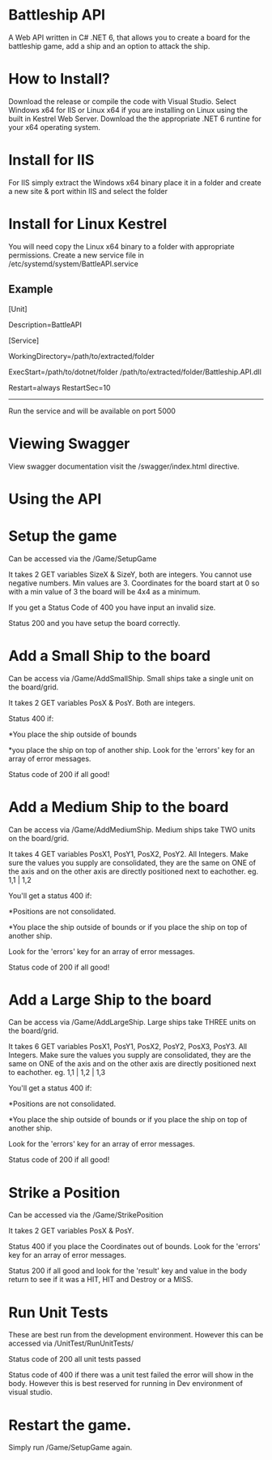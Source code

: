 
# Battleship API

A Web API written in C# .NET 6, that allows you to create a board for the battleship game, add a ship and an option to attack the ship.

# How to Install?

Download the release or compile the code with Visual Studio. Select Windows x64 for IIS or Linux x64 if you are installing on Linux using the built in Kestrel Web Server.
Download the the appropriate .NET 6 runtine for your x64 operating system.

# Install for IIS

For IIS simply extract the Windows x64 binary place it in a folder and create a new site & port within IIS and select the folder 

# Install for Linux Kestrel

You will need copy the Linux x64 binary to a folder with appropriate permissions. 
Create a new service file in /etc/systemd/system/BattleAPI.service

Example
---------------
[Unit]

Description=BattleAPI

[Service]

WorkingDirectory=/path/to/extracted/folder

ExecStart=/path/to/dotnet/folder /path/to/extracted/folder/Battleship.API.dll

Restart=always
RestartSec=10

-------

Run the service and will be available on port 5000


# Viewing Swagger

 View swagger documentation visit the /swagger/index.html directive.

# Using the API

# Setup the game

Can be accessed via the /Game/SetupGame

It takes 2 GET variables SizeX & SizeY, both are integers. You cannot use negative numbers. Min values are 3. Coordinates for the board start at 0 so with a min value of 3 the board will be 4x4 as a minimum.

If you get a Status Code of 400 you have input an invalid size.

Status 200 and you have setup the board correctly.


# Add a Small Ship to the board

Can be access via /Game/AddSmallShip. 
Small ships take a single unit on the board/grid.

It takes 2 GET variables PosX & PosY. Both are integers.

Status 400 if:

*You place the ship outside of bounds

*you place the ship on top of another ship. Look for the 'errors' key for an array of error messages.

Status code of 200 if all good!

# Add a Medium Ship to the board

Can be access via /Game/AddMediumShip.
Medium ships take TWO units on the board/grid.

It takes 4 GET variables PosX1, PosY1, PosX2, PosY2. All Integers. Make sure the values you supply are consolidated, they are the same on ONE of the axis and on the other axis are directly positioned next to eachother.
eg. 1,1 | 1,2

You'll get a status 400 if:

*Positions are not consolidated.

*You place the ship outside of bounds or if you place the ship on top of another ship.

Look for the 'errors' key for an array of error messages.

Status code of 200 if all good!

# Add a Large Ship to the board

Can be access via /Game/AddLargeShip.
Large ships take THREE units on the board/grid.

It takes 6 GET variables PosX1, PosY1, PosX2, PosY2, PosX3, PosY3. All Integers. Make sure the values you supply are consolidated, they are the same on ONE of the axis and on the other axis are directly positioned next to eachother.
eg. 1,1 | 1,2 | 1,3

You'll get a status 400 if:

*Positions are not consolidated.

*You place the ship outside of bounds or if you place the ship on top of another ship.

Look for the 'errors' key for an array of error messages.

Status code of 200 if all good!

# Strike a Position

Can be accessed via the /Game/StrikePosition

It takes 2 GET variables PosX & PosY.

Status 400 if you place the Coordinates out of bounds. Look for the 'errors' key for an array of error messages.

Status 200 if all good and look for the 'result' key and value in the body return to see if it was a HIT, HIT and Destroy or a MISS.

# Run Unit Tests

These are best run from the development environment. However this can be accessed via /UnitTest/RunUnitTests/

Status code of 200 all unit tests passed

Status code of 400 if there was a unit test failed the error will show in the body. However this is best reserved for running in Dev environment of visual studio.

# Restart the game.

Simply run /Game/SetupGame again.
